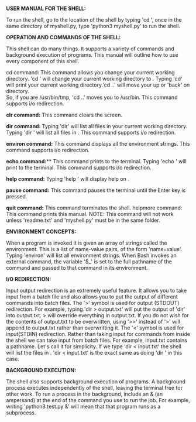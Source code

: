 **USER MANUAL FOR THE SHELL:**

To run the shell, go to the location of the shell by typing 'cd <pathname>', once in the same directory of myshell.py, type
'python3 myshell.py' to run the shell.

**OPERATION AND COMMANDS OF THE SHELL:**

This shell can do many things. It supports a variety of commands and background execution of programs. This manual will outline
how to use every component of this shell. 

cd command: This command allows you change your current working directory. 'cd <pathname>' will change your current working 
directory to <pathname>. Typing 'cd' will print your current working directory.'cd ..' will move your up or 'back' on directory.  
So, if you are /usr/bin/tmp, 'cd ..' moves you to /usr/bin. This command supports i/o redirection.

**clr command:** This command clears the screen.

**dir command:** Typing 'dir' will list all files in your current working directory. Typing 'dir <pathname>' will list all files
in <pathname>. This command supports i/o redirection. 

**environ command:** This command displays all the environment strings. This command supports i/o redirection. 

**echo command:**** This command prints to the terminal. Typing 'echo <string>' will print <string> to the terminal. This command 
supports i/o redirection.

**help command:** Typing 'help <command>' will display help on <command>.

**pause command:** This command pauses the terminal until the Enter key is pressed. 

**quit command:** This command terminates the shell. 
helpmore command: This command prints this manual. NOTE: This command will not work unless 'readme.txt' and 'myshell.py' must 
be in the same folder.

**ENVIRONMENT CONCEPTS:**

When a program is invoked it is given an array of strings called the environment. This is a list of name-value pairs, of 
the form 'name=value'. Typing 'environ' will list all environment strings. When Bash invokes an external command, the variable 
'$_' is set to the full pathname of the command and passed to that command in its environment.

**I/O REDIRECTION:**

Input output redirection is an extremely useful feature. It allows you to take input from a batch file and also allows you to 
put the output of different commands into batch files. 
The '>' symbol is used for output (STDOUT) redirection. For example, 
typing 'dir > output.txt' will put the output of 'dir' into output.txt. > will override everything in output.txt. If you do
not wish for the contents of output.txt to be overwritten, using '>>' instead of '>' will append to output.txt rather than
overwritting it.
The '<' symbol is used for input(STDIN) redirection. Rather than taking input for commands from inside the shell we can
take input from batch files. For example, input.txt contains a pathname. Let's call it <pathname> for simplicity. If we
type 'dir < input.txt' the shell will list the files in <pathname>. 'dir < input.txt' is the exact same as doing 
'dir <pathname>' in this case.

**BACKGROUND EXECUTION:**

The shell also supports background execution of programs. A background process executes independently of the shell, leaving the 
terminal free for other work. To run a process in the background, include an & (an ampersand) at the end of the command you use 
to run the job. For example, writing 'python3 test.py &' will mean that that program runs as a subprocess. 
